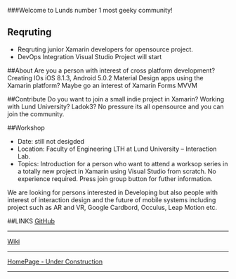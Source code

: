 

###Welcome to Lunds number 1 most geeky community!

## Reqruting

* Reqruting junior Xamarin developers for opensource project.
* DevOps Integration Visual Studio Project will start 


##About
Are you a person with interest of cross platform development? Creating IOs iOS 8.1.3, Android 5.0.2 Material Design apps using the Xamarin platform? Maybe go an interest of Xamarin Forms MVVM

##Contribute
Do you want to join a small indie project in Xamarin? Working with Lund University? Ladok3? No pressure its all opensource and you can join the community. 

##Workshop

* Date: still not desigded
* Location: Faculty of Engineering LTH at Lund University – Interaction Lab.
* Topics: Introduction for a person who want to attend a worksop series in a totally new project in Xamarin using Visual Studio from scratch. No experience required. Press join group button for futher information.

We are looking for persons interested in Developing but also people with interest of interaction design and the future of mobile systems including project such as AR and VR, Google Cardbord, Occulus, Leap Motion etc.

##LINKS
[GitHub](https://github.com/eapelgren/xEmil)
***
[Wiki](https://github.com/eapelgren/xEmil/wiki)
***
[HomePage - Under Construction](http://xemil.se)
***
